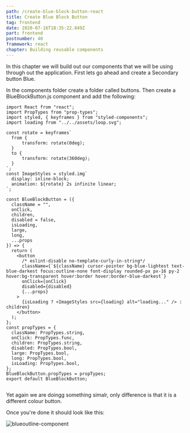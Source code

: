 ```yaml
---
path: /create-blue-block-button-react
title: Create Blue Block Button
tag: frontend
date: 2020-07-16T18:35:22.849Z
part: frontend
postnumber: 40
framework: react
chapter: Building reusable components
---
```


In this chapter we will build out our components that we will be using through out the application. First lets go ahead and create a Secondary button Blue.

In the components folder create a folder called buttons. Then create a BlueBlockButton.js component and add the following:

```
import React from "react";
import PropTypes from "prop-types";
import styled, { keyframes } from "styled-components";
import loading from "../../assets/loop.svg";

const rotate = keyframes`
  from {
	  transform: rotate(0deg);
  }
  to {
	  transform: rotate(360deg);
  }
`;
const ImageStyles = styled.img`
  display: inline-block;
  animation: ${rotate} 2s infinite linear;
`;

const BlueBlockButton = ({
  className = "",
  onClick,
  children,
  disabled = false,
  isLoading,
  large,
  long,
  ...props
}) => {
  return (
    <button
      /* eslint-disable no-template-curly-in-string*/
      className={`${className} cursor-pointer bg-blue-lightest text-blue-darkest focus:outline-none font-display rounded-px px-16 py-2 hover:bg-transparent hover:border hover:border-blue-darkest`}
      onClick={onClick}
      disabled={disabled}
      {...props}
    >
      {isLoading ? <ImageStyles src={loading} alt="loading..." /> : children}
    </button>
  );
};
const propTypes = {
  className: PropTypes.string,
  onClick: PropTypes.func,
  children: PropTypes.string,
  disabled: PropTypes.bool,
  large: PropTypes.bool,
  long: PropTypes.bool,
  isLoading: PropTypes.bool,
};
BlueBlockButton.propTypes = propTypes;
export default BlueBlockButton;


```

Yet again we are doingg something simalr, only difference is that it is a different colour button.

Once you're done it should look like this:

![blueoutline-component](/uploads/blueoutline.png)
